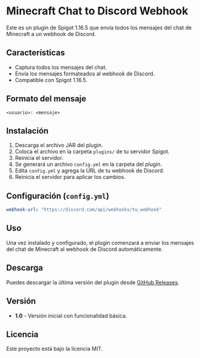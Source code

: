 # Minecraft Chat to Discord Webhook

Este es un plugin de Spigot 1.16.5 que envía todos los mensajes del chat de Minecraft a un webhook de Discord.

## Características
- Captura todos los mensajes del chat.
- Envía los mensajes formateados al webhook de Discord.
- Compatible con Spigot 1.16.5.

## Formato del mensaje
```plaintext
<usuario>: <mensaje>
```

## Instalación
1. Descarga el archivo JAR del plugin.
2. Coloca el archivo en la carpeta `plugins/` de tu servidor Spigot.
3. Reinicia el servidor.
4. Se generará un archivo `config.yml` en la carpeta del plugin.
5. Edita `config.yml` y agrega la URL de tu webhook de Discord.
6. Reinicia el servidor para aplicar los cambios.

## Configuración (`config.yml`)
```yaml
webhook-url: "https://discord.com/api/webhooks/tu_webhook"
```

## Uso
Una vez instalado y configurado, el plugin comenzará a enviar los mensajes del chat de Minecraft al webhook de Discord automáticamente.

## Descarga
Puedes descargar la última versión del plugin desde [GitHub Releases](https://github.com/tu-repo/minecraft-chat-webhook/releases).

## Versión
- **1.0** - Versión inicial con funcionalidad básica.

## Licencia
Este proyecto está bajo la licencia MIT.


